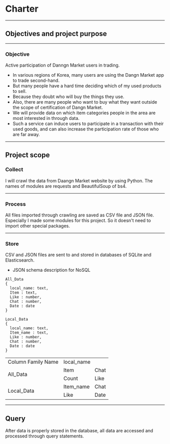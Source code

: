 # Charter
-------------
## Objectives and project purpose
-------------
### Objective

Active participation of Danngn Market users in trading.
- In various regions of Korea, many users are using the Dangn Market app to trade second-hand.
- But many people have a hard time deciding which of my used products to sell. 
- Because they doubt who will buy the things they use.
- Also, there are many people who want to buy what they want outside the scope of certification of Dangn Market.
- We will provide data on which item categories people in the area are most interested in through data.
- Such a service can induce users to participate in a transaction with their used goods, and can also increase the participation rate of those who are far away.

-------------
## Project scope

###  Collect
I will crawl the data from Daangn Market website by using Python.
The names of modules are requests and BeautifulSoup of bs4.

-------------

### Process
All files imported through crawling are saved as CSV file and JSON file.
Especially I made some modules for this project. So it doesn't need to import other special packages.

-------------

### Store
CSV and JSON files are sent to and stored in databases of SQLite and Elasticsearch.

-  JSON schema description for NoSQL
```
All_Data
{
  local_name: text,
  Item : text,
  Like : number,
  Chat : number,
  Date : date
}
```

```
Local_Data
{
  local_name: text,
  Item_name : text,
  Like : number,
  Chat : number,
  Date : date
}
```

<table>
  <tr>
    <td colspan="1">
      Column Family Name
    </td>
    <td colspan="2">
      local_name
    </td>
  </tr>
  <tr>
    <td colspan="1" rowspan="3">
      All_Data
    </td>
  </tr>
  <tr>
    <td>
        Item
    </td>
    <td>
        Chat
    </td>
  </tr>
  <tr>
    <td>
        Count
    </td>
    <td>
        Like
    </td>
  </tr>
  <tr>
  </tr>
  <tr>
    <td colspan="1" rowspan="4">
      Local_Data
    </td>
  </tr>
  <tr>
    <td>
        Item_name
    </td>
    <td>
        Chat
    </td>
  </tr>
  <tr>
    <td>
        Like
    </td>
    <td>
        Date
    </td>
  </tr>
    </td>
  </tr>
</table>

--------
## Query
After data is properly stored in the database, all data are accessed and processed through query statements.


